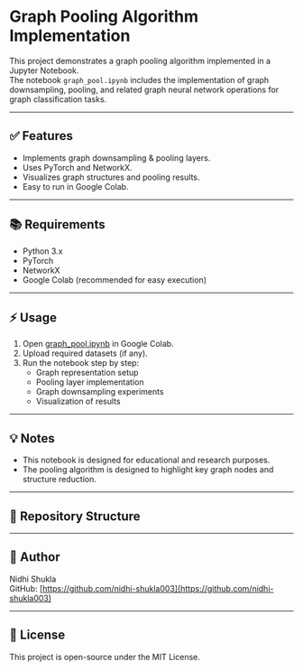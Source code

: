 # Graph Pooling Algorithm Implementation

This project demonstrates a graph pooling algorithm implemented in a Jupyter Notebook.  
The notebook `graph_pool.ipynb` includes the implementation of graph downsampling, pooling, and related graph neural network operations for graph classification tasks.

---

## ✅ Features

- Implements graph downsampling & pooling layers.
- Uses PyTorch and NetworkX.
- Visualizes graph structures and pooling results.
- Easy to run in Google Colab.

---

## 📚 Requirements

- Python 3.x  
- PyTorch  
- NetworkX  
- Google Colab (recommended for easy execution)

---

## ⚡️ Usage

1. Open [graph_pool.ipynb](./graph_pool.ipynb) in Google Colab.
2. Upload required datasets (if any).
3. Run the notebook step by step:
    - Graph representation setup
    - Pooling layer implementation
    - Graph downsampling experiments
    - Visualization of results

---

## 💡 Notes

- This notebook is designed for educational and research purposes.
- The pooling algorithm is designed to highlight key graph nodes and structure reduction.

---

## 📂 Repository Structure
---

## 🚀 Author

Nidhi Shukla  
GitHub: [https://github.com/nidhi-shukla003](https://github.com/nidhi-shukla003)

---

## 📄 License

This project is open-source under the MIT License.
